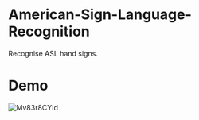 # American-Sign-Language-Recognition
Recognise ASL hand signs.

# Demo
![Mv83r8CYId](https://github.com/Nam-H-Pham/American-Sign-Language-Recognition/blob/main/ASLDemo%20(2).gif)

